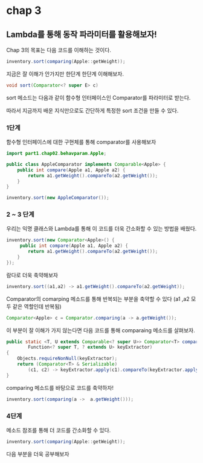 # chap 3

## Lambda를 통해 동작 파라미터를 활용해보자!


Chap 3의 목표는 다음 코드를 이해하는 것이다.

```java
inventory.sort(comparing(Apple::getWeight));
```

지금은 잘 이해가 안가지만 한단계 한단계 이해해보자.


```java
void sort(Comparator<? super E> c)
```

sort 메소드는 다음과 같이 함수형 인터페이스인 Comparator를 파라미터로 받는다.

따라서 지금까지 배운 지식만으로도 간단하게 특정한 sort 조건을 만들 수 있다.

### 1단계

함수형 인터페이스에 대한 구현체를 통해 comparator를 사용해보자

```java
import part1.chap02.behavparam.Apple;

public class AppleComparator implements Comparable<Apple> {
    public int compare(Apple a1, Apple a2) {
        return a1.getWeight().compareTo(a2.getWeight());
    }
}

inventory.sort(new AppleComparator());
```


### 2 ~ 3 단계

우리는 익명 클래스와 Lambda를 통해 이 코드를 더욱 간소화할 수 있는 방법을 배웠다.

```java
inventory.sort(new Comparator<Apple>() {
     public int compare(Apple a1, Apple a2) {
        return a1.getWeight().compareTo(a2.getWeight());
    }
});
```

람다로 더욱 축약해보자

```java
inventory.sort((a1,a2) -> a1.getWeight().compareTo(a2.getWeight));
```

Comparator의 comarping 메소드를 통해 반복되는 부분을 축약할 수 있다
(a1 ,a2 모두 같은 역할인데 반복됨)


```java
Comparator<Apple> c = Comparator.comparing(a -> a.getWeight());
```

이 부분이 잘 이해가 가지 않는다면 다음 코드를 통해 comparaing 메소드를 살펴보자.

```java
public static <T, U extends Comparable<? super U>> Comparator<T> comparing(
        Function<? super T, ? extends U> keyExtractor)
{
    Objects.requireNonNull(keyExtractor);
    return (Comparator<T> & Serializable)
        (c1, c2) -> keyExtractor.apply(c1).compareTo(keyExtractor.apply(c2));
}
```

comparing 메소드를 바탕으로 코드를 축약하자!

```java
inventory.sort(comparing(a ->  a.getWeight()));
```

### 4단계

메소드 참조를 통해 더 코드를 간소화할 수 있다.

```java
inventory.sort(comparing(Apple::getWeight));
```

다음 부분을 더욱 공부해보자 




